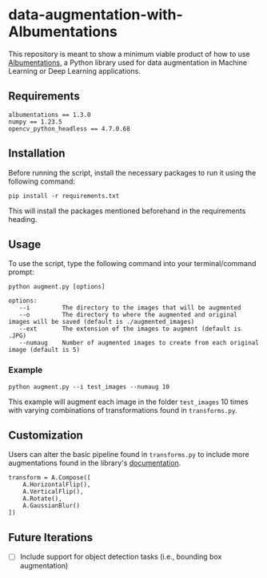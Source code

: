# data-augmentation-with-Albumentations
 
This repository is meant to show a minimum viable product of how to use [Albumentations](https://albumentations.ai/), a Python library used for data augmentation in Machine Learning or Deep Learning applications. 

## Requirements
```
albumentations == 1.3.0
numpy == 1.23.5
opencv_python_headless == 4.7.0.68
```

## Installation
Before running the script, install the necessary packages to run it using the following command:
```
pip install -r requirements.txt
```
This will install the packages mentioned beforehand in the requirements heading.

## Usage
To use the script, type the following command into your terminal/command prompt:
```
python augment.py [options]

options:
   --i         The directory to the images that will be augmented
   --o         The directory to where the augmented and original images will be saved (default is ./augmented_images)
   --ext       The extension of the images to augment (default is .JPG)
   --numaug    Number of augmented images to create from each original image (default is 5)
```
### Example
```
python augment.py --i test_images --numaug 10
```
This example will augment each image in the folder `test_images` 10 times with varying combinations of transformations found in `transforms.py`.

## Customization
Users can alter the basic pipeline found in `transforms.py` to include more augmentations found in the library's [documentation](https://albumentations.ai/docs/).

```
transform = A.Compose([
    A.HorizontalFlip(),
    A.VerticalFlip(),
    A.Rotate(),
    A.GaussianBlur()
])
```

## Future Iterations
- [ ] Include support for object detection tasks (i.e., bounding box augmentation)
